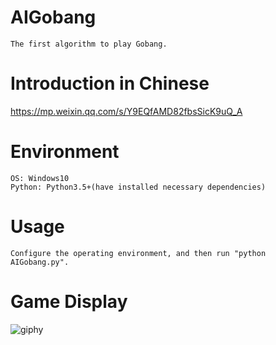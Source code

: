 # AIGobang
```
The first algorithm to play Gobang.
```

# Introduction in Chinese
https://mp.weixin.qq.com/s/Y9EQfAMD82fbsSicK9uQ_A

# Environment
```
OS: Windows10
Python: Python3.5+(have installed necessary dependencies)
```

# Usage
```
Configure the operating environment, and then run "python AIGobang.py".
```

# Game Display
![giphy](demonstration/running.gif)